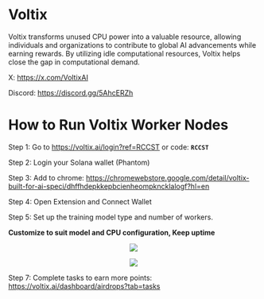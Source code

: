 # Voltix

Voltix transforms unused CPU power into a valuable resource, allowing individuals and organizations to contribute to global AI advancements while earning rewards. By utilizing idle computational resources, Voltix helps close the gap in computational demand.

X: https://x.com/VoltixAI

Discord: https://discord.gg/5AhcERZh

# How to Run Voltix Worker Nodes

Step 1: Go to https://voltix.ai/login?ref=RCCST  or code: **`RCCST`**

Step 2: Login your Solana wallet (Phantom)

Step 3: Add to chrome: https://chromewebstore.google.com/detail/voltix-built-for-ai-speci/dhffhdepkkepbcienheompkncklalogf?hl=en

Step 4: Open Extension and Connect Wallet

Step 5: Set up the training model type and number of workers.

<p align="center">
  
**Customize to suit model and CPU configuration, Keep uptime**

</p>
<p align="center">
<img src="https://github.com/user-attachments/assets/5dd7c5e3-3bfb-45e3-87a1-4d303a263df4">
</p>
<p align="center">
<img src="https://github.com/user-attachments/assets/a227f5e6-7ce2-4084-b14b-3f916b32dc9e">
</p>

Step 7: Complete tasks to earn more points: https://voltix.ai/dashboard/airdrops?tab=tasks
